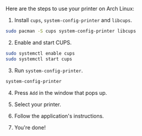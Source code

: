 Here are the steps to use your printer on Arch Linux:

1. Install `cups`, `system-config-printer` and `libcups`.

```sh
sudo pacman -S cups system-config-printer libcups
```

2. Enable and start CUPS.

```sh
sudo systemctl enable cups
sudo systemctl start cups
```

3. Run `system-config-printer`.

```sh
system-config-printer
```

4. Press `Add` in the window that pops up.

5. Select your printer.

6. Follow the application's instructions.

7. You're done!
